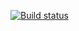 [![Build status](https://ci.appveyor.com/api/projects/status/y6xoh7ums9w311yy?svg=true)](https://ci.appveyor.com/project/MissarvaT/ajs-5-2-task)
